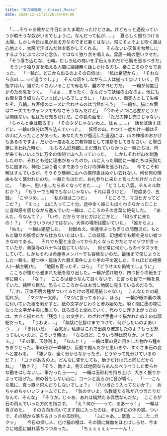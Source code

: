 ```yaml
---
title: "東方面騒郷_~_Unreal_Masks"
date: 2024-12-21T15:26:54+09:00
---
```

　｢……そりゃあ確かに今日たまたま暇だったけどさあ。けどもっと適役っていうか暇そうな奴がいるでしょうに。なんだって私が……｣
　夏らしく照りつける太陽。しかし今日は風がある方なのでまだ暑くはない。常にそよそよと吹く風は心地よく、太陽で汗ばんだ体を乾かしてくれる。
　そんないい天気を台無しにするようにぶつぶつと念仏、ではなく独り言を唱える。雲居一輪の悪いクセだ。
　｢そう落ち込むな、七輪。むしろ私の商いを手伝えるのだから胸を張るべきだ｣
　そういう独り言を唱える人間に躊躇無く話しかけるのも、秦こころのクセであった。
　｢一輪だ。どこから出るのよその自信は｣
　｢私は希望から｣
　｢それなら赤の……って違うでしょ｣
　そんな話をしながら二人は揃って歩いていく。目指すは山。猫がたくさんいることで有名な、麓のマヨヒガだ。
　一輪が何度目かのため息をつく。
　｢はぁ……まったく、なんだって妖怪の山なのよ。他にもお面を買う奴なんていっぱいいるでしょうに｣
　｢おいおい、商売人として失格だぞ、八輪。お客様のニーズに合わせるのは当然だろう｣
　｢一輪だ。猫にお面はニーズでもウォンツでもなさそうなんだけど｣
　｢今のそいつに必要かどうかは関係ない。私はただ売るだけだ。この狐の面を｣
　｢ただの押し売りじゃない｣
　「ちゃんと金は取るぞ｣
　｢そのタダじゃないわよ。はぁ……。｣
　話せば話すほどに、一輪の気分は落ち込んでいった。
　妖怪の山。かつて一度だけ一輪はその山に入ったことがあった。あなたたちが復活した遠因には、山の神様のおかげもあるのですよ。だから一度お礼と宗教仲間として挨拶をしてきなさい、と聖白蓮に言われた時だ。
　もちろん幻想郷にまだ慣れていなかった一輪たちは、何が来てもいいように万全の体制で山へ入っていった。
　しかしそれが山を刺激したのか、それとも他に理由があったのか。山に入った瞬間に一輪たちは天狗たちに囲まれ、神社に辿り着くまでありったけの弾幕を張られた。
　今でこそ和解はすんでいるが、そうそう簡単に山への悪印象はぬぐい去れない。何せ何の理由もなく襲われたのだ。一輪たちはただ、お礼参りに来たと言っただけだったのに。
　｢あー、思い出したら辛くなってきた……｣
　｢どうした八雲。チルミル飲むか？｣
　｢もう一でも輪でもないじゃない。それは貰うけど｣
　｢毎度あり、五銭｣
　｢こやつめ……｣
　｢私の目は二つだ」
　
　
　｢ところで、マヨヒガってどこだ？｣
　｢えっ｣
　山に入って二十分。途中全く誰にも出くわさなかったことに違和感を感じながら進んでいた一輪は、こころのその言葉に絶句した。
　｢あんた、今なんて？｣
　｢いや、だからマヨヒガはどこかと｣
　｢知らずに来たの！？｣
　｢そういうわけではない。大体の場所は聞いていた｣
　｢誰からよ｣
　｢ぬえ｣
　一輪は絶望した。
　封獣ぬえ。命蓮寺ぶっちぎりの問題児だ。もともと騙りの妖怪だから仕方ないとはいえ、この妖怪、幻想郷でも類を見ない嘘つきなのである。
　それでも聖と出会ってから丸くなった方だとマミゾウが言っていたが、命蓮寺の八十%は信じていない。
　何せ常に何かしらのイタズラをしていて、しかもそれは命蓮寺メンバーでも容赦ないのだ。最後まで信じようとした一輪も、麺つゆ・醤油入れ替え事件により手の平を返した。それほどの極悪人(一輪主観)だ。
　｢地図も貰ったぞ、ほら｣
　｢どうせまた偽物でしょうに｣
　こころが懐から畳まれた紙を取り出した。一輪が受け取り、四つ折りの紙を丁寧に開く。
　｢な？｣
　こころは疑うなんて良くないぞ、と言った目で一輪を見ていた。純粋な目だ。恐らくこころからは本当に地図に見えているのだろう。
　｢これ、正体不明の種がついてるだけの写経用紙じゃない｣
　こんなただの紙切れが。
　｢マジか一太郎｣
　｢マジに言ってるわよ、ほら｣
　一輪が紙の裏の隅に付いていた種を剥がすと、紙の文字がじわりと滲み始めた。瞬く間に墨の塊になった文字が中央に集まり、ほろほろと崩れていく。代わりに浮き上がったのは、大きく描かれた『残念！』の文字と、わざわざ手書きで描かれたぬえの似顔絵だった。
　｢うわぁ……｣
　｢無駄に仕掛けまでつけて、何がしたいのよあいつ……｣
　｢きれいだ｣
　｢呑気か。私達はこれで出戻り確定したのよ？もっと怒ってもいいのよ、こういう時は｣
　｢なるほど、こういう時は怒りか。メモメモ。｣
　｢その筆、玉砂利よ｣
　｢なんと！｣
　一輪は筆の見た目をした物から種をちぎりとった。筆の形が一瞬伸び、反動で縮んだかと思いきや、すぐさま石の姿へと変わる。
　｢凄いな、全く分からなかったぞ。どうやって見分けているのだ？｣
　｢コツがあるのよ。どんなに変化しても、動きだけは元と同じだからね。｣
　｢動き？｣
　｢そう、動きよ。例えば地図ならあんなペラペラした柔らかな動きはしないし、筆だったら――｣
　一輪は玉砂利を持ち上げ、大きく振りかぶって投げた。何の音もしない山に、コーンと高らかに音が響く。
　｢――こんな風に、真っ直ぐ飛んだりしないでしょ？｣
　｢八つ当たり入ってないか？｣
　めちゃめちゃいいフォームでした。
　｢気のせいよ。仏教徒たる私が八つ当たりだなんて、そんな｣
　｢そうか。じゃあ、あれは純然たる偶然なんだな｣
　こころが石の飛んでいった方向を指さす。
　｢え？何が――って、ああーっ！｣
　一輪は青ざめた。
　その方向を向いてまず目に入ったのは、ボロボロの体の猫。ついで、その額から落ちるさっきの玉砂利。
　
　｢ふにゃあ……緊急……じ…た…ガクッ｣
　
　今日の探し人、化け猫の橙は、その額に鮮血をほとばしらせ、今まさに地面に崩れ落ちつつあった。
　
　｢ちぇぇぇぇぇーーーん！｣
